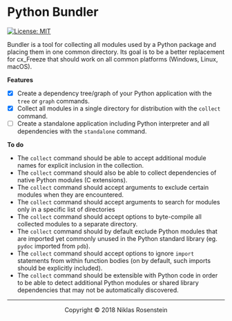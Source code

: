 # Python Bundler

[![License: MIT](https://img.shields.io/badge/License-MIT-yellow.svg)](https://opensource.org/licenses/MIT)

Bundler is a tool for collecting all modules used by a Python package and
placing them in one common directory. Its goal is to be a better replacement
for cx_Freeze that should work on all common platforms (Windows, Linux, macOS).

__Features__

* [x] Create a dependency tree/graph of your Python application with
  the `tree` or `graph` commands.
* [x] Collect all modules in a single directory for distribution with the
  `collect` command.
* [ ] Create a standalone application including Python interpreter and all
  dependencies with the `standalone` command.

__To do__

* The `collect` command should be able to accept additional module names for
  explicit inclusion in the collection.
* The `collect` command should also be able to collect dependencies of native
  Python modules (C extensions).
* The `collect` command should accept arguments to exclude certain modules
  when they are encountered.
* The `collect` command should accept arguments to search for modules only
  in a specific list of directories
* The `collect` command should accept options to byte-compile all collected
  modules to a separate directory.
* The `collect` command should by default exclude Python modules that are
  imported yet commonly unused in the Python standard library (eg. `pydoc`
  imported from `pdb`).
* The `collect` command should accept options to ignore `import` statements
  from within function bodies (on by default, such imports should be
  explicitly included).
* The `collect` command should be extensible with Python code in order to
  be able to detect additional Python modules or shared library dependencies
  that may not be automatically discovered.

---

<p align="center">Copyright &copy; 2018 Niklas Rosenstein</p>
